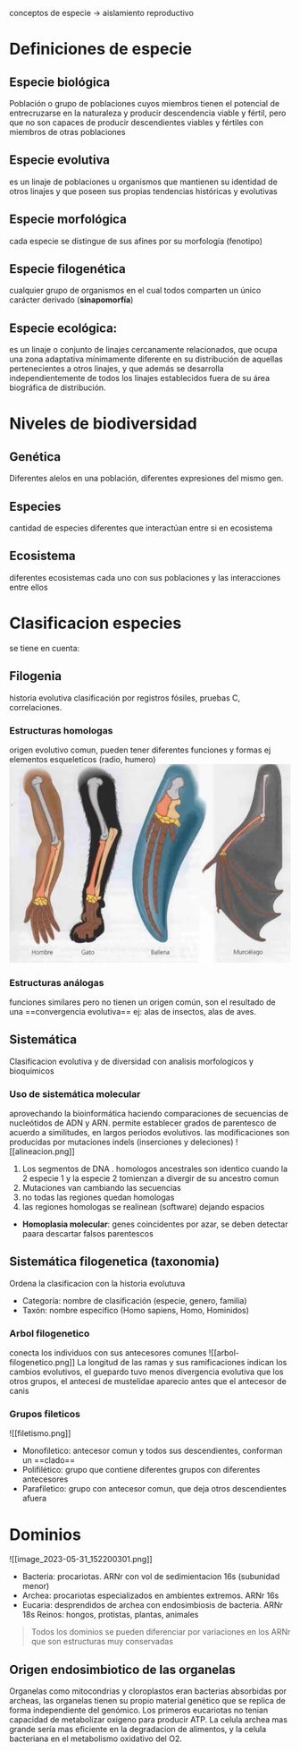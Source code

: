 conceptos de especie -> aislamiento reproductivo
# Definiciones de especie
## Especie biológica
Población o grupo de poblaciones cuyos miembros tienen el potencial
de entrecruzarse en la naturaleza y producir descendencia viable y fértil, pero que no son
capaces de producir descendientes viables y fértiles con miembros de otras poblaciones
## Especie evolutiva
es un linaje de poblaciones u organismos que mantienen su identidad de
otros linajes y que poseen sus propias tendencias históricas y evolutivas
## Especie morfológica
cada especie se distingue de sus afines por su morfología (fenotipo)
## Especie filogenética
cualquier grupo de organismos en el cual todos comparten un único carácter derivado (**sinapomorfía**)
## Especie ecológica:
es un linaje o conjunto de linajes cercanamente relacionados, que
ocupa una zona adaptativa mínimamente diferente en su distribución de aquellas
pertenecientes a otros linajes, y que además se desarrolla independientemente de todos
los linajes establecidos fuera de su área biográfica de distribución.
# Niveles de biodiversidad
## Genética
Diferentes alelos en una población, diferentes expresiones del mismo gen.
## Especies
cantidad de especies diferentes que interactúan entre si en ecosistema
## Ecosistema
diferentes ecosistemas cada uno con sus poblaciones y las interacciones entre ellos
# Clasificacion especies
se tiene en cuenta:
## Filogenia
historia evolutiva clasificación por registros fósiles, pruebas C, correlaciones.
### Estructuras homologas
origen evolutivo comun, pueden tener diferentes funciones y formas
ej elementos esqueleticos (radio, humero)
![22.14-homologias](attachments/22.14-homologias.png)
### Estructuras análogas
funciones similares pero no tienen un origen común, son el resultado de una ==convergencia evolutiva==
ej: alas de insectos, alas de aves.
## Sistemática
Clasificacion evolutiva y de diversidad con analisis morfologicos y bioquimicos
### Uso de sistemática molecular
aprovechando la bioinformática haciendo comparaciones de secuencias de nucleótidos de ADN y ARN.
permite establecer grados de parentesco de acuerdo a similitudes, en largos periodos evolutivos.
las modificaciones son producidas por mutaciones indels (inserciones y deleciones)
![[alineacion.png]]
1. Los segmentos de DNA . homologos ancestrales son identico cuando la 2 especie 1 y la especie 2 tomienzan a divergir de su ancestro comun
2. Mutaciones van cambiando las secuencias
3. no todas las regiones quedan homologas
4. las regiones homologas se realinean (software) dejando espacios 
- **Homoplasia molecular**: genes coincidentes por azar, se deben detectar paara descartar falsos parentescos

## Sistemática filogenetica (taxonomia)
Ordena la clasificacion con la historia evolutuva
- Categoría: nombre de clasificación (especie, genero, familia)
- Taxón: nombre especifico (Homo sapiens, Homo, Hominidos)
### Arbol filogenetico
conecta los individuos con sus antecesores comunes
![[arbol-filogenetico.png]]
La longitud de las ramas y sus ramificaciones indican los cambios evolutivos, el guepardo tuvo menos divergencia evolutiva que los otros grupos, el antecesi de mustelidae aparecio antes que el antecesor de canis

### Grupos fileticos
![[filetismo.png]]
- Monofiletico: antecesor comun y todos sus descendientes, conforman un ==clado==
- Polifilético: grupo que contiene diferentes grupos con diferentes antecesores
- Parafiletico: grupo con antecesor comun, que deja otros descendientes afuera

# Dominios
![[image_2023-05-31_152200301.png]]
- Bacteria: procariotas. ARNr con vol de sedimientacion 16s (subunidad menor)
- Archea: procariotas especializados en ambientes extremos. ARNr 16s
- Eucaria: desprendidos de archea con endosimbiosis de bacteria. ARNr 18s
	 Reinos: hongos, protistas, plantas, animales	 
> Todos los dominios se pueden diferenciar por variaciones en los ARNr que son estructuras muy conservadas

## Origen endosimbiotico de las organelas
Organelas como mitocondrias y cloroplastos eran bacterias absorbidas por archeas, las organelas tienen su propio material genético que se replica de forma independiente del genómico. Los primeros eucariotas no tenian capacidad de metabolizar oxigeno para producir ATP.
La celula archea mas grande sería mas eficiente en la degradacion de alimentos, y la celula bacteriana en el metabolismo oxidativo del O2.


